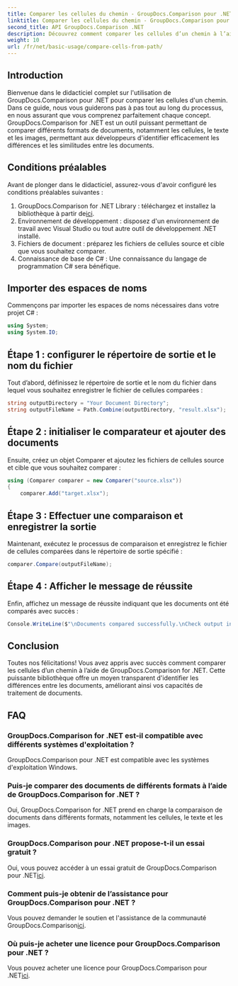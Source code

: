 ```yaml
---
title: Comparer les cellules du chemin - GroupDocs.Comparison pour .NET
linktitle: Comparer les cellules du chemin - GroupDocs.Comparison pour .NET
second_title: API GroupDocs.Comparison .NET
description: Découvrez comment comparer les cellules d’un chemin à l’aide de GroupDocs.Comparison for .NET. Identifiez efficacement les différences entre les documents.
weight: 10
url: /fr/net/basic-usage/compare-cells-from-path/
---
```

## Introduction
Bienvenue dans le didacticiel complet sur l'utilisation de GroupDocs.Comparison pour .NET pour comparer les cellules d'un chemin. Dans ce guide, nous vous guiderons pas à pas tout au long du processus, en nous assurant que vous comprenez parfaitement chaque concept. GroupDocs.Comparison for .NET est un outil puissant permettant de comparer différents formats de documents, notamment les cellules, le texte et les images, permettant aux développeurs d'identifier efficacement les différences et les similitudes entre les documents.
## Conditions préalables
Avant de plonger dans le didacticiel, assurez-vous d'avoir configuré les conditions préalables suivantes :
1. GroupDocs.Comparison for .NET Library : téléchargez et installez la bibliothèque à partir de[ici](https://releases.groupdocs.com/comparison/net/).
2. Environnement de développement : disposez d'un environnement de travail avec Visual Studio ou tout autre outil de développement .NET installé.
3. Fichiers de document : préparez les fichiers de cellules source et cible que vous souhaitez comparer.
4. Connaissance de base de C# : Une connaissance du langage de programmation C# sera bénéfique.

## Importer des espaces de noms
Commençons par importer les espaces de noms nécessaires dans votre projet C# :
```csharp
using System;
using System.IO;
```
## Étape 1 : configurer le répertoire de sortie et le nom du fichier
Tout d’abord, définissez le répertoire de sortie et le nom du fichier dans lequel vous souhaitez enregistrer le fichier de cellules comparées :
```csharp
string outputDirectory = "Your Document Directory";
string outputFileName = Path.Combine(outputDirectory, "result.xlsx");
```
## Étape 2 : initialiser le comparateur et ajouter des documents
Ensuite, créez un objet Comparer et ajoutez les fichiers de cellules source et cible que vous souhaitez comparer :
```csharp
using (Comparer comparer = new Comparer("source.xlsx"))
{
    comparer.Add("target.xlsx");
```
## Étape 3 : Effectuer une comparaison et enregistrer la sortie
Maintenant, exécutez le processus de comparaison et enregistrez le fichier de cellules comparées dans le répertoire de sortie spécifié :
```csharp
comparer.Compare(outputFileName);
```
## Étape 4 : Afficher le message de réussite
Enfin, affichez un message de réussite indiquant que les documents ont été comparés avec succès :
```csharp
Console.WriteLine($"\nDocuments compared successfully.\nCheck output in {outputDirectory}.");
```

## Conclusion
Toutes nos félicitations! Vous avez appris avec succès comment comparer les cellules d’un chemin à l’aide de GroupDocs.Comparison for .NET. Cette puissante bibliothèque offre un moyen transparent d'identifier les différences entre les documents, améliorant ainsi vos capacités de traitement de documents.
## FAQ
### GroupDocs.Comparison for .NET est-il compatible avec différents systèmes d'exploitation ?
GroupDocs.Comparison pour .NET est compatible avec les systèmes d'exploitation Windows.
### Puis-je comparer des documents de différents formats à l’aide de GroupDocs.Comparison for .NET ?
Oui, GroupDocs.Comparison for .NET prend en charge la comparaison de documents dans différents formats, notamment les cellules, le texte et les images.
### GroupDocs.Comparison pour .NET propose-t-il un essai gratuit ?
 Oui, vous pouvez accéder à un essai gratuit de GroupDocs.Comparison pour .NET[ici](https://releases.groupdocs.com/).
### Comment puis-je obtenir de l’assistance pour GroupDocs.Comparison pour .NET ?
Vous pouvez demander le soutien et l'assistance de la communauté GroupDocs.Comparison[ici](https://forum.groupdocs.com/c/comparison/12).
### Où puis-je acheter une licence pour GroupDocs.Comparison pour .NET ?
 Vous pouvez acheter une licence pour GroupDocs.Comparison pour .NET[ici](https://purchase.groupdocs.com/buy).